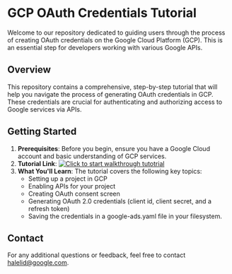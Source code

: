 
# GCP OAuth Credentials Tutorial

Welcome to our repository dedicated to guiding users through the process of creating OAuth credentials on the Google Cloud Platform (GCP). This is an essential step for developers working with various Google APIs.

## Overview

This repository contains a comprehensive, step-by-step tutorial that will help you navigate the process of generating OAuth credentials in GCP. These credentials are crucial for authenticating and authorizing access to Google services via APIs.

## Getting Started

1. **Prerequisites**: Before you begin, ensure you have a Google Cloud account and basic understanding of GCP services.
2. **Tutorial Link**: [![Click to start walkthrough tutotrial](https://encrypted-tbn0.gstatic.com/images?q=tbn:ANd9GcSCDIyJjIDWlJHd_x6RAaKczT5_9yc_IC3voZoSUgPwZ9Qn2gQRI3-e_Ra9UR2zEgMVMBM&usqp=CAU)](https://console.cloud.google.com/?cloudshell=true&cloudshell_git_repo=https://github.com/halelidan/test_repo&cloudshell_tutorial=walkthrough.md)
3. **What You'll Learn**: The tutorial covers the following key topics:
   - Setting up a project in GCP
   - Enabling APIs for your project
   - Creating OAuth consent screen
   - Generating OAuth 2.0 credentials (client id, client secret, and a refresh token)
   - Saving the credentials in a google-ads.yaml file in your filesystem. 

## Contact

For any additional questions or feedback, feel free to contact [halelid@google.com](mailto:halelid@google.com).
